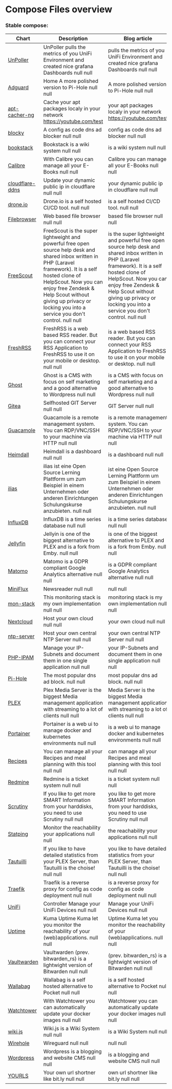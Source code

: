 # Compose Files overview
### Stable compose:
| Chart | Description | Blog article | YouTube Video |
| ----- | ----------- | ------------ | ------------- |
| [UnPoller](UnPoller) | UnPoller pulls the metrics of you UniFi Environment and created nice grafana Dashboards null null | pulls the metrics of you UniFi Environment and created nice grafana Dashboards null null | pulls the metrics of you UniFi Environment and created nice grafana Dashboards null null |
| [Adguard](Adguard) | Home A more polished version to Pi-Hole null null | A more polished version to Pi-Hole null null | A more polished version to Pi-Hole null null |
| [apt-cacher-ng](apt-cacher-ng) | Cache your apt packages localy in your network https://youtube.com/test | your apt packages localy in your network https://youtube.com/test | your apt packages localy in your network https://youtube.com/test |
| [blocky](blocky) | A config as code dns ad blocker null null | config as code dns ad blocker null null | config as code dns ad blocker null null |
| [bookstack](bookstack) | Bookstack is a wiki system null null | is a wiki system null null | is a wiki system null null |
| [Calibre](Calibre) | With Calibre you can manage all your E-Books null null | Calibre you can manage all your E-Books null null | Calibre you can manage all your E-Books null null |
| [cloudflare-ddns](cloudflare-ddns) | Update your dynamic public ip in cloudflare null null | your dynamic public ip in cloudflare null null | your dynamic public ip in cloudflare null null |
| [drone.io](drone.io) | Drone.io is a self hosted CI/CD tool. null null | is a self hosted CI/CD tool. null null | is a self hosted CI/CD tool. null null |
| [Filebrowser](Filebrowser) | Web based file browser null null | based file browser null null | based file browser null null |
| [FreeScout](FreeScout) | FreeScout is the super lightweight and powerful free open source help desk and shared inbox written in PHP (Laravel framework). It is a self hosted clone of HelpScout. Now you can enjoy free Zendesk & Help Scout without giving up privacy or locking you into a service you don't control. null null | is the super lightweight and powerful free open source help desk and shared inbox written in PHP (Laravel framework). It is a self hosted clone of HelpScout. Now you can enjoy free Zendesk & Help Scout without giving up privacy or locking you into a service you don't control. null null | is the super lightweight and powerful free open source help desk and shared inbox written in PHP (Laravel framework). It is a self hosted clone of HelpScout. Now you can enjoy free Zendesk & Help Scout without giving up privacy or locking you into a service you don't control. null null |
| [FreshRSS](FreshRSS) | FreshRSS is a web based RSS reader. But you can connect your RSS Application to FreshRSS to use it on your mobile or desktop. null null | is a web based RSS reader. But you can connect your RSS Application to FreshRSS to use it on your mobile or desktop. null null | is a web based RSS reader. But you can connect your RSS Application to FreshRSS to use it on your mobile or desktop. null null |
| [Ghost](Ghost) | Ghost is a CMS with focus on self marketing and a good alternative to Wordpress null null | is a CMS with focus on self marketing and a good alternative to Wordpress null null | is a CMS with focus on self marketing and a good alternative to Wordpress null null |
| [Gitea](Gitea) | Selfhosted GIT Server null null | GIT Server null null | GIT Server null null |
| [Guacamole](Guacamole) | Guacamole is a remote management system. You can RDP/VNC/SSH to your machine via HTTP null null | is a remote management system. You can RDP/VNC/SSH to your machine via HTTP null null | is a remote management system. You can RDP/VNC/SSH to your machine via HTTP null null |
| [Heimdall](Heimdall) | Heimdall is a dashboard null null | is a dashboard null null | is a dashboard null null |
| [ilias](ilias) | ilias ist eine Open Source Lerning Plattform um zum Beispiel in einem Unternehmen oder anderen Einrichtungen Schulungskurse anzubieten. null null | ist eine Open Source Lerning Plattform um zum Beispiel in einem Unternehmen oder anderen Einrichtungen Schulungskurse anzubieten. null null | ist eine Open Source Lerning Plattform um zum Beispiel in einem Unternehmen oder anderen Einrichtungen Schulungskurse anzubieten. null null |
| [InfluxDB](InfluxDB) | InfluxDB is a time series database null null | is a time series database null null | is a time series database null null |
| [Jellyfin](Jellyfin) | Jellyin is one of the biggest alternative to PLEX and is a fork from Emby. null null | is one of the biggest alternative to PLEX and is a fork from Emby. null null | is one of the biggest alternative to PLEX and is a fork from Emby. null null |
| [Matomo](Matomo) | Matomo is a GDPR compliant Google Analytics alternative null null | is a GDPR compliant Google Analytics alternative null null | is a GDPR compliant Google Analytics alternative null null |
| [MiniFlux](MiniFlux) | Newsreader null null | null null | null null |
| [mon-stack](mon-stack) | This monitoring stack is my own implementation null null | monitoring stack is my own implementation null null | monitoring stack is my own implementation null null |
| [Nextcloud](Nextcloud) | Host your own cloud null null | your own cloud null null | your own cloud null null |
| [ntp-server](ntp-server) | Host your own central NTP Server null null | your own central NTP Server null null | your own central NTP Server null null |
| [PHP-IPAM](PHP-IPAM) | Manage your IP-Subnets and document them in one single application null null | your IP-Subnets and document them in one single application null null | your IP-Subnets and document them in one single application null null |
| [Pi-Hole](Pi-Hole) | The most popular dns ad block. null null | most popular dns ad block. null null | most popular dns ad block. null null |
| [PLEX](PLEX) | Plex Media Server is the biggest Media management application with streaming to a lot of clients null null | Media Server is the biggest Media management application with streaming to a lot of clients null null | Media Server is the biggest Media management application with streaming to a lot of clients null null |
| [Portainer](Portainer) | Portainer is a web ui to manage docker and kubernetes environments null null | is a web ui to manage docker and kubernetes environments null null | is a web ui to manage docker and kubernetes environments null null |
| [Recipes](Recipes) | You can manage all your Recipes and meal planning with this tool null null | can manage all your Recipes and meal planning with this tool null null | can manage all your Recipes and meal planning with this tool null null |
| [Redmine](Redmine) | Redmine is a ticket system null null | is a ticket system null null | is a ticket system null null |
| [Scrutiny](Scrutiny) | If you like to get more SMART Information from your harddisks, you need to use Scrutiny null null | you like to get more SMART Information from your harddisks, you need to use Scrutiny null null | you like to get more SMART Information from your harddisks, you need to use Scrutiny null null |
| [Statping](Statping) | Monitor the reachability your applications null null | the reachability your applications null null | the reachability your applications null null |
| [Tautuilli](Tautuilli) | If you like to have detailed statistics from your PLEX Server, than Tautuilli is the choise! null null | you like to have detailed statistics from your PLEX Server, than Tautuilli is the choise! null null | you like to have detailed statistics from your PLEX Server, than Tautuilli is the choise! null null |
| [Traefik](Traefik) | Traefik is a reverse proxy for config as code deployment null null | is a reverse proxy for config as code deployment null null | is a reverse proxy for config as code deployment null null |
| [UniFi](UniFi) | Controller Manage your UniFi Devices null null | Manage your UniFi Devices null null | Manage your UniFi Devices null null |
| [Uptime](Uptime) | Kuma Uptime Kuma let you monitor the reachability of your (web)applications. null null | Uptime Kuma let you monitor the reachability of your (web)applications. null null | Uptime Kuma let you monitor the reachability of your (web)applications. null null |
| [Vaultwarden](Vaultwarden) | Vaultwarden (prev. bitwarden_rs) is a lightwight version of Bitwarden null null | (prev. bitwarden_rs) is a lightwight version of Bitwarden null null | (prev. bitwarden_rs) is a lightwight version of Bitwarden null null |
| [Wallabag](Wallabag) | Wallabag is a self hosted alternative to Pocket null null | is a self hosted alternative to Pocket null null | is a self hosted alternative to Pocket null null |
| [Watchtower](Watchtower) | With Watchtower you can automatically update your docker images null null | Watchtower you can automatically update your docker images null null | Watchtower you can automatically update your docker images null null |
| [wiki.js](wiki.js) | Wiki.js is a Wiki System null null | is a Wiki System null null | is a Wiki System null null |
| [Wirehole](Wirehole) | Wireguard null null | null null | null null |
| [Wordpress](Wordpress) | Wordpress is a blogging and website CMS null null | is a blogging and website CMS null null | is a blogging and website CMS null null |
| [YOURLS](YOURLS) | Your own url shortner like bit.ly null null | own url shortner like bit.ly null null | own url shortner like bit.ly null null |
